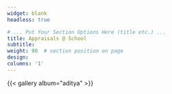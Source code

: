 ```yaml
---
widget: blank
headless: true

# ... Put Your Section Options Here (title etc.) ...
title: Appraisals @ School
subtitle:
weight: 90  # section position on page
design:
columns: '1'
---
```


{{< gallery album="aditya" >}} 
